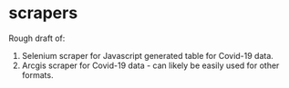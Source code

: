 # scrapers


Rough draft of:
1. Selenium scraper for Javascript generated table for Covid-19 data.
2. Arcgis scraper for Covid-19 data - can likely be easily used for other formats.

